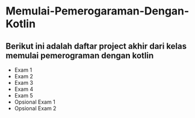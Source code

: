 # Memulai-Pemerogaraman-Dengan-Kotlin
Berikut ini adalah daftar project akhir dari kelas memulai pemerograman dengan kotlin
--
- Exam 1
- Exam 2
- Exam 3
- Exam 4
- Exam 5
- Opsional Exam 1
- Opsional Exam 2
